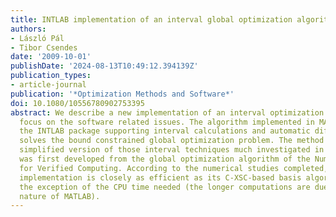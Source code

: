```yaml
---
title: INTLAB implementation of an interval global optimization algorithm
authors:
- László Pál
- Tibor Csendes
date: '2009-10-01'
publishDate: '2024-08-13T10:49:12.394139Z'
publication_types:
- article-journal
publication: '*Optimization Methods and Software*'
doi: 10.1080/10556780902753395
abstract: We describe a new implementation of an interval optimization algorithm with
  focus on the software related issues. The algorithm implemented in MATLAB that uses
  the INTLAB package supporting interval calculations and automatic differentiation
  solves the bound constrained global optimization problem. The method itself is a
  simplified version of those interval techniques much investigated in the past, that
  was first developed from the global optimization algorithm of the Numerical Toolbox
  for Verified Computing. According to the numerical studies completed, the new INTLAB-based
  implementation is closely as efficient as its C-XSC-based basis algorithm – with
  the exception of the CPU time needed (the longer computations are due to the interpreter
  nature of MATLAB).
---
```

